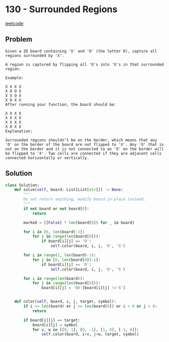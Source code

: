 # 130 - Surrounded Regions

[leetcode](https://leetcode.com/explore/featured/card/june-leetcoding-challenge/541/week-3-june-15th-june-21st/3363/)

## Problem

    Given a 2D board containing 'X' and 'O' (the letter O), capture all regions surrounded by 'X'.
    
    A region is captured by flipping all 'O's into 'X's in that surrounded region.
    
    Example:
    
    X X X X
    X O O X
    X X O X
    X O X X
    After running your function, the board should be:
    
    X X X X
    X X X X
    X X X X
    X O X X
    Explanation:
    
    Surrounded regions shouldn’t be on the border, which means that any 'O' on the border of the board are not flipped to 'X'. Any 'O' that is not on the border and it is not connected to an 'O' on the border will be flipped to 'X'. Two cells are connected if they are adjacent cells connected horizontally or vertically.

## Solution

```python
class Solution:
    def solve(self, board: List[List[str]]) -> None:
        """
        Do not return anything, modify board in-place instead.
        """
        if not board or not board[0]:
            return

        marked = [[False] * len(board[0]) for _ in board]

        for i in [0, len(board)-1]:
            for j in range(len(board[0])):
                if board[i][j] == 'O':
                    self.color(board, i, j, 'O', 'S')

        for i in range(1, len(board)-1):
            for j in [0, len(board[0])-1]:
                if board[i][j] == 'O':
                    self.color(board, i, j, 'O', 'S')

        for i in range(len(board)):
            for j in range(len(board[0])):
                board[i][j] = 'OX'[board[i][j] !='S']


    def color(self, board, i, j, target, symbol):
        if i >= len(board) or j >= len(board[0]) or i < 0 or j < 0:
            return

        if board[i][j] == target:
            board[i][j] = symbol
            for v, w in [[0, 1], [0, -1], [1, 0], [-1, 0]]:
                self.color(board, i+v, j+w, target, symbol)
```
